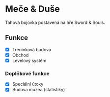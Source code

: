 # Meče & Duše

Tahová bojovka postavená na hře Sword & Souls.

## Funkce

- [X] Tréninková budova
- [X] Obchod
- [X] Levelový systém

### Doplňkové funkce

- [X] Speciální útoky
- [X] Budova muzea (statistiky)
